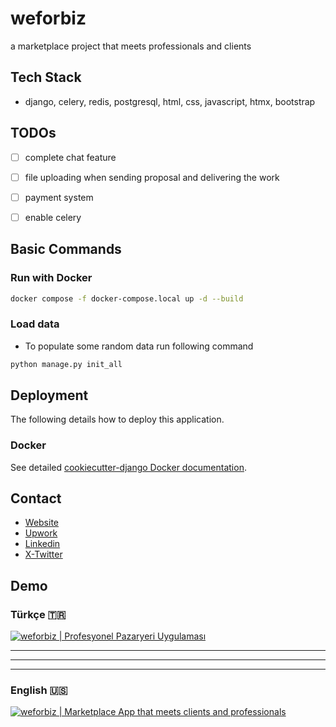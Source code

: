 # weforbiz

a marketplace project that meets professionals and clients

## Tech Stack
- django, celery, redis, postgresql, html, css, javascript, htmx, bootstrap

## TODOs

- [ ] complete chat feature
- [ ] file uploading when sending proposal and delivering the work
- [ ] payment system
- [ ] enable celery



## Basic Commands

### Run with Docker
```bash
docker compose -f docker-compose.local up -d --build
```

### Load data

- To populate some random data run following command
```bash
python manage.py init_all
```


## Deployment

The following details how to deploy this application.

### Docker

See detailed [cookiecutter-django Docker documentation](https://cookiecutter-django.readthedocs.io/en/latest/3-deployment/deployment-with-docker.html).

## Contact

- [Website](https://kayace.com)
- [Upwork](https://www.upwork.com/freelancers/~01250366c1d60c34c3)
- [Linkedin](https://www.linkedin.com/in/adnan-kayace)
- [X-Twitter](https://x.com/adnankayace)

## Demo

### Türkçe 🇹🇷

[![weforbiz | Profesyonel Pazaryeri Uygulaması](https://img.youtube.com/vi/kVwxe-8muBw/0.jpg)](https://www.youtube.com/watch?v=kVwxe-8muBw)

---
---
---

### English 🇺🇸

[![weforbiz | Marketplace App that meets clients and professionals ](https://img.youtube.com/vi/24rpnWShZoU/0.jpg)](https://www.youtube.com/watch?v=24rpnWShZoU)

